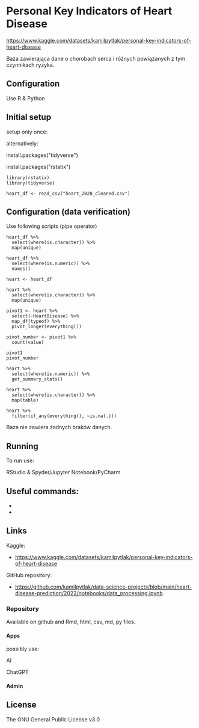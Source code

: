 # Personal Key Indicators of Heart Disease

https://www.kaggle.com/datasets/kamilpytlak/personal-key-indicators-of-heart-disease

Baza zawierająca dane o chorobach serca i różnych powiązanych z tym czynnikach ryzyka.


## Configuration 
Use R & Python

## Initial setup
setup only once:

alternatively:

install.packages("tidyverse")

install.packages("rstatix")

```shell
library(rstatix)
library(tidyverse)

heart_df <- read_csv("heart_2020_cleaned.csv")
```

## Configuration (data verification)

Use following scripts (pipe operator)

```shell
heart_df %>% 
  select(where(is.character)) %>% 
  map(unique)

heart_df %>% 
  select(where(is.numeric)) %>% 
  names()

heart <- heart_df

heart %>% 
  select(where(is.character)) %>% 
  map(unique) 

pivot1 <- heart %>% 
  select(-HeartDisease) %>% 
  map_df(typeof) %>% 
  pivot_longer(everything()) 

pivot_number <- pivot1 %>% 
  count(value)

pivot1
pivot_number

heart %>% 
  select(where(is.numeric)) %>% 
  get_summary_stats()

heart %>% 
  select(where(is.character)) %>% 
  map(table)

heart %>% 
  filter(if_any(everything(), ~is.na(.)))
```
Baza nie zawiera żadnych braków danych.

## Running

To run use:

RStudio & Spyder/Jupyter Notebook/PyCharm


## Useful commands:

* 
* 

## Links
Kaggle:
- https://www.kaggle.com/datasets/kamilpytlak/personal-key-indicators-of-heart-disease

GitHub repository:
- https://github.com/kamilpytlak/data-science-projects/blob/main/heart-disease-prediction/2022/notebooks/data_processing.ipynb

### Repository

Available on github and Rmd, html, csv, md, py files.

#### Apps

possibly use:

AI

ChatGPT

#### Admin

## License
The GNU General Public License v3.0

